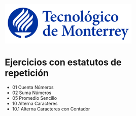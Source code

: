 ![Tec de Monterrey](images/logotecmty.png)
# Ejercicios con estatutos de repetición

- 01 Cuenta Números
- 02 Suma Números
- 05 Promedio Sencillo
- 10 Alterna Caracteres
- 10.1 Alterna Caracteres con Contador

